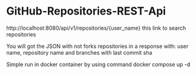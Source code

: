 # GitHub-Repositories-REST-Api
http://localhost:8080/api/v1/repositories/{user_name} this link to search repositories

You will got the JSON with not forks repositories in a response with: user name, repository name and branches with last commit sha

Simple run in docker container by using command docker compose up -d